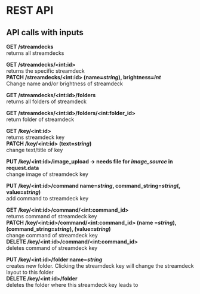 # REST API 

## API calls with inputs

**GET /streamdecks**  
returns all streamdecks

**GET /streamdecks/\<int:id>**  
returns the specific streamdeck  
**PATCH /streamdecks/\<int:id> (name=_string_), brightness=_int_**   
Change name and/or brightness of streamdeck 

**GET /streamdecks/\<int:id>/folders**   
returns all folders of streamdeck

**GET /streamdecks/\<int:id>/folders/\<int:folder_id>**   
return folder of streamdeck

**GET /key/\<int:id>**   
returns streamdeck key  
**PATCH /key/\<int:id> (text=_string_)**   
change text/title of key

**PUT /key/\<int:id>/image_upload -> needs file for *image_source* in request.data**   
change image of streamdeck key

**PUT /key/\<int:id>/command name=_string_, command_string=_string_(, value=_string_)**  
 add command to streamdeck key

**GET /key/\<int:id>/command/\<int:command_id>**  
 returns command of streamdeck key   
**PATCH /key/\<int:id>/command/\<int:command_id> (name =_string_), (command_string=_string_), (value=_string_)**  
 change command of streamdeck key  
**DELETE /key/\<int:id>/command/\<int:command_id>**  
 deletes command of streamdeck key

**PUT /key/\<int:id>/folder name=_string_**  
 creates new folder. Clicking the streamdeck key will change the streamdeck layout to this folder  
**DELETE /key/\<int:id>/folder**  
 deletes the folder where this streamdeck key leads to
